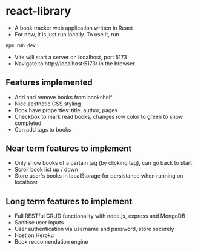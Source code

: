 # react-library

* A book tracker web application written in React
* For now, it is just run locally. To use it, run
```bash
npm run dev
```
* Vite will start a server on localhost, port 5173
* Navigate to http://localhost:5173/ in the browser

## Features implemented
* Add and remove books from bookshelf
* Nice aesthetic CSS styling
* Book have properties: title, author, pages
* Checkbox to mark read books, changes row color to green to show completed
* Can add tags to books

## Near term features to implement
* Only show books of a certain tag (by clicking tag), can go back to start
* Scroll book list up / down
* Store user's books in localStorage for persistance when running on localhost

## Long term features to implement
* Full RESTful CRUD functionality with node.js, express and MongoDB
* Sanitise user inputs
* User authentication via username and password, store securely
* Host on Heroku
* Book reccomendation engine
